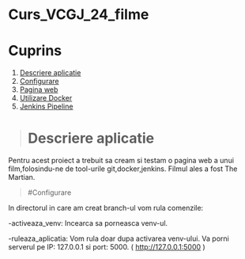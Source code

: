 # Curs_VCGJ_24_filme

# Cuprins
1. [Descriere aplicatie](#descriere_aplicatie)
2. [Configurare](#configurare)
3. [Pagina web](#pagina_web)
4. [Utilizare Docker](#docker)
5. [Jenkins Pipeline](#jenkins)

> # Descriere aplicatie
Pentru acest proiect a trebuit sa  cream si testam o pagina web  a unui film,folosindu-ne de tool-urile git,docker,jenkins. Filmul ales a fost The Martian.

> #Configurare

In directorul in care am creat branch-ul vom rula comenzile:

-activeaza_venv: Incearca sa porneasca venv-ul.

-ruleaza_aplicatia: Vom rula doar dupa activarea venv-ului. Va porni serverul pe IP: 127.0.0.1 si port: 5000. ( http://127.0.0.1:5000 )
